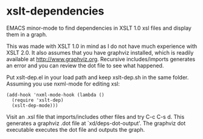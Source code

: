 xslt-dependencies
=================

EMACS minor-mode to find dependencies in XSLT 1.0 xsl files and display them in a graph.

This was made with XSLT 1.0 in mind as I do not have much experience with
XSLT 2.0. It also assumes that you have graphviz installed, which is readily
available at http://www.graphviz.org. Recursive includes/imports generates an
error and you can review the dot file to see what happened.

Put xslt-dep.el in your load path and keep xslt-dep.sh in the same folder. 
Assuming you use nxml-mode for editing xsl:

```emacs
(add-hook 'nxml-mode-hook (lambda () 
  (require 'xslt-dep)
  (xslt-dep-mode)))
```

Visit an .xsl file that imports/includes other files and try C-c C-s d. This
generates a graphviz .dot file at `xd/deps-dot-output'. The graphviz dot
executable executes the dot file and outputs the graph.
